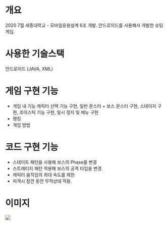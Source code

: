 # 개요
2020 7월 세종대학교 - 모바일응용설계 6조 개발.
안드로이드를 사용해서 개발한 슈팅게임.

# 사용한 기술스택
안드로이드 (JAVA, XML)

# 게임 구현 기능
- 게임 내 기능
   캐릭터 선택 기능 구현, 일반 몬스터 + 보스 몬스터 구현, 스테이지 구현, 
   조이스틱 기능 구현, 일시 정지 및 메뉴 구현
- 랭킹
- 게임 방법

# 코드 구현 기능
- 스테이트 패턴을 사용해 보스의 Phase를 변경
- 스트레티지 패턴 적용해 보스의 공격 타입을 변경.
- 캐릭터 움직임의 최대 속도를 제한
- 피격시 잠깐 동안 무적상태 적용.



# 이미지
<image src="게임플레이 - 보스.png">
